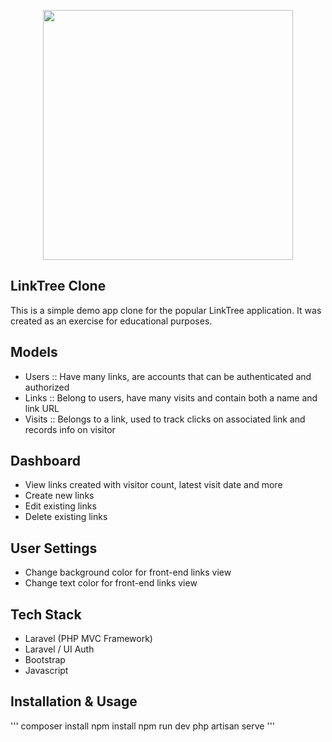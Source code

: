 <p align="center"><a href="https://laravel.com" target="_blank"><img src="https://raw.githubusercontent.com/laravel/art/master/logo-lockup/5%20SVG/2%20CMYK/1%20Full%20Color/laravel-logolockup-cmyk-red.svg" width="400"></a></p>

## LinkTree Clone

This is a simple demo app clone for the popular LinkTree application. It was created as an exercise for educational purposes.

## Models

- Users :: Have many links, are accounts that can be authenticated and authorized
- Links :: Belong to users, have many visits and contain both a name and link URL
- Visits :: Belongs to a link, used to track clicks on associated link and records info on visitor

## Dashboard

- View links created with visitor count, latest visit date and more
- Create new links
- Edit existing links
- Delete existing links

## User Settings

- Change background color for front-end links view
- Change text color for front-end links view

## Tech Stack

- Laravel (PHP MVC Framework)
- Laravel / UI Auth
- Bootstrap
- Javascript

## Installation & Usage

'''
    composer install
    npm install
    npm run dev
    php artisan serve
'''
